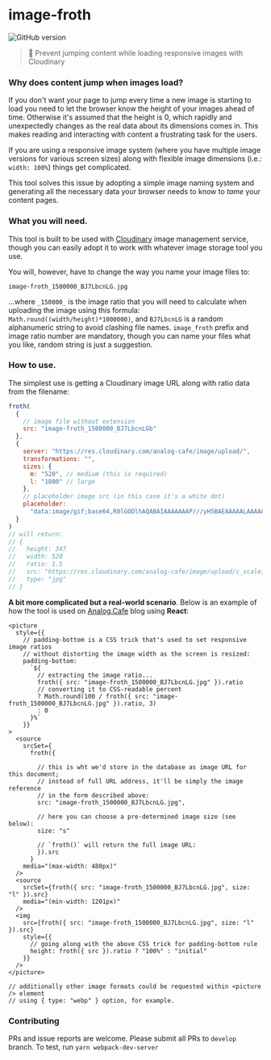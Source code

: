 # image-froth
![GitHub version](https://badge.fury.io/gh/roast-cms%2Fimage-froth.svg)
> 🥛 Prevent jumping content while loading responsive images with Cloudinary

### Why does content jump when images load?

If you don't want your page to jump every time a new image is starting to load you need to let the browser know the height of your images ahead of time. Otherwise it's assumed that the height is 0, which rapidly and unexpectedly changes as the real data about its dimensions comes in. This makes reading and interacting with content a frustrating task for the users.

If you are using a responsive image system (where you have multiple image versions for various screen sizes) along with flexible image dimensions (i.e.: `width: 100%`) things get complicated.

This tool solves this issue by adopting a simple image naming system and generating all the necessary data your browser needs to know to _tame_ your content pages.

### What you will need.

This tool is built to be used with [Cloudinary](https://cloudinary.com) image management service, though you can easily adopt it to work with whatever image storage tool you use.

You will, however, have to change the way you name your image files to:

```
image-froth_1500000_BJ7LbcnLG.jpg
```
...where `_150000_` is the image ratio that you will need to calculate when uploading the image using this formula: `Math.round((width/height)*1000000)`, and `BJ7LbcnLG` is a random alphanumeric string to avoid clashing file names. `image_froth` prefix and image ratio number are mandatory, though you can name your files what you like, random string is just a suggestion.

### How to use.

The simplest use is getting a Cloudinary image URL along with ratio data from the filename:

```javascript
froth(
  {
    // image file without extension
    src: "image-froth_1500000_BJ7LbcnLGb"
  },
  {
    server: "https://res.cloudinary.com/analog-cafe/image/upload/",
    transformations: "",
    sizes: {
      m: "520", // medium (this is required)
      l: "1800" // large
    },
    // placeholder image src (in this case it's a white dot)
    placeholder:
      "data:image/gif;base64,R0lGODlhAQABAIAAAAAAAP///yH5BAEAAAAALAAAAAABAAEAAAIBRAA7"
  }
)
// will return:
// {
//   height: 347
//   width: 520
//   ratio: 1.5
//   src: "https://res.cloudinary.com/analog-cafe/image/upload/c_scale,fl_progressive,w_1268/image-froth_1500000_BJ7LbcnLGb.jpg"
//   type: "jpg"
// }
```

**A bit more complicated but a real-world scenario**. Below is an example of how the tool is used on [Analog.Cafe](https://www.analog.cafe) blog using **React**:

```
<picture
  style={{
    // padding-bottom is a CSS trick that's used to set responsive image ratios
    // without distorting the image width as the screen is resized:
    padding-bottom:
      `${
        // extracting the image ratio...
        froth({ src: "image-froth_1500000_BJ7LbcnLG.jpg" }).ratio
        // converting it to CSS-readable percent
        ? Math.round(100 / froth({ src: "image-froth_1500000_BJ7LbcnLG.jpg" }).ratio, 3)
        : 0
      }%`
    }}
>
  <source
    srcSet={
      froth({

        // this is wht we'd store in the database as image URL for this document;
        // instead of full URL address, it'll be simply the image reference
        // in the form described above:
        src: "image-froth_1500000_BJ7LbcnLG.jpg",

        // here you can choose a pre-determined image size (see below):
        size: "s"

        // `froth()` will return the full image URL:
        }).src
      }
    media="(max-width: 480px)"
  />
  <source
    srcSet={froth({ src: "image-froth_1500000_BJ7LbcnLG.jpg", size: "l" }).src}
    media="(min-width: 1201px)"
  />
  <img
    src={froth({ src: "image-froth_1500000_BJ7LbcnLG.jpg", size: "l" }).src}
    style={{
      // going along with the above CSS trick for padding-bottom rule
      height: froth({ src }).ratio ? "100%" : "initial"
    }}
  />
</picture>

// additionally other image formats could be requested within <picture /> element
// using { type: "webp" } option, for example.
```

### Contributing
PRs and issue reports are welcome. Please submit all PRs to `develop` branch. To test, run `yarn webpack-dev-server`
